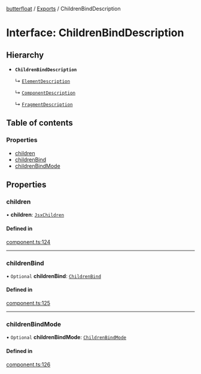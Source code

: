 [butterfloat](../README.md) / [Exports](../modules.md) / ChildrenBindDescription

# Interface: ChildrenBindDescription

## Hierarchy

- **`ChildrenBindDescription`**

  ↳ [`ElementDescription`](ElementDescription.md)

  ↳ [`ComponentDescription`](ComponentDescription.md)

  ↳ [`FragmentDescription`](FragmentDescription.md)

## Table of contents

### Properties

- [children](ChildrenBindDescription.md#children)
- [childrenBind](ChildrenBindDescription.md#childrenbind)
- [childrenBindMode](ChildrenBindDescription.md#childrenbindmode)

## Properties

### children

• **children**: [`JsxChildren`](../modules.md#jsxchildren)

#### Defined in

[component.ts:124](https://github.com/WorldMaker/butterfloat/blob/75c28b8/component.ts#L124)

___

### childrenBind

• `Optional` **childrenBind**: [`ChildrenBind`](../modules.md#childrenbind)

#### Defined in

[component.ts:125](https://github.com/WorldMaker/butterfloat/blob/75c28b8/component.ts#L125)

___

### childrenBindMode

• `Optional` **childrenBindMode**: [`ChildrenBindMode`](../modules.md#childrenbindmode)

#### Defined in

[component.ts:126](https://github.com/WorldMaker/butterfloat/blob/75c28b8/component.ts#L126)
